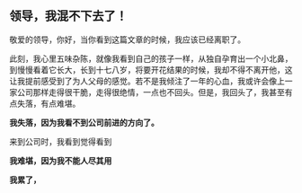 ## 领导，我混不下去了！

敬爱的领导，你好，当你看到这篇文章的时候，我应该已经离职了。

此刻，我心里五味杂陈，就像我看到自己的孩子一样，从独自孕育出一个小北鼻，到慢慢看着它长大，长到十七八岁，将要开花结果的时候，我却不得不离开他，这让我提前感受到了为人父母的感觉。若不是我倾注了一年的心血，我或许会像上一家公司那样走得很干脆，走得很绝情，一点也不回头。但是，我回头了，我甚至有点失落，有点难堪。

**我失落，因为我看不到公司前进的方向了。**

来到公司时，我看到觉得看到

**我难堪，因为我不能人尽其用**

**我累了，**
